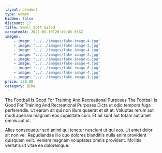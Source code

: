 ```yaml
---
layout: product
type: women
hidden: false
discount: 17
title: Small Soft Salad
careatedAt: 2021-05-10T20:19:05.566Z
images:
    - image: "../../images/fake-image-4.jpg"
    - image: "../../images/fake-image-2.jpg"
    - image: "../../images/fake-image-4.jpg"
    - image: "../../images/fake-image-2.jpg"
    - image: "../../images/fake-image-6.jpg"
    - image: "../../images/fake-image-4.jpg"
    - image: "../../images/fake-image-6.jpg"
    - image: "../../images/fake-image-4.jpg"
    - image: "../../images/fake-image-1.jpg"
price: 328.00
category: Bike
---
```

The Football Is Good For Training And Recreational Purposes
The Football Is Good For Training And Recreational Purposes
Dicta ut odio tempora fuga perferendis. Ut earum sit qui non illum quaerat et sit at. Voluptas rerum aut modi aperiam magnam eos cupiditate cum. Et ad sunt aut totam aut amet omnis aut ut.
 Alias consequatur sed animi qui tenetur nesciunt ut qui eos. Ut amet dolor sit non vel. Repudiandae illo quo dolores blanditiis nulla enim provident quisquam velit. Veniam magnam voluptates omnis provident. Mollitia veritatis ut vitae ea doloremque.
